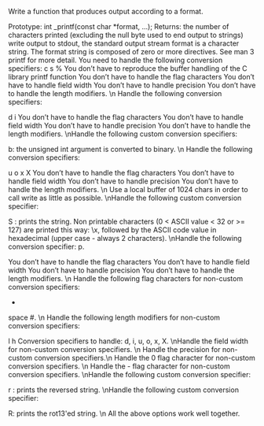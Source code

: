 Write a function that produces output according to a format.

Prototype: int _printf(const char *format, ...);
Returns: the number of characters printed (excluding the null byte used to end output to strings)
write output to stdout, the standard output stream
format is a character string. The format string is composed of zero or more directives. See man 3 printf for more detail. You need to handle the following conversion specifiers:
c
s
%
You don’t have to reproduce the buffer handling of the C library printf function
You don’t have to handle the flag characters
You don’t have to handle field width
You don’t have to handle precision
You don’t have to handle the length modifiers. \n Handle the following conversion specifiers:

d
i
You don’t have to handle the flag characters
You don’t have to handle field width
You don’t have to handle precision
You don’t have to handle the length modifiers. \nHandle the following custom conversion specifiers:

b: the unsigned int argument is converted to binary. \n Handle the following conversion specifiers:

u
o
x
X
You don’t have to handle the flag characters
You don’t have to handle field width
You don’t have to handle precision
You don’t have to handle the length modifiers. \n Use a local buffer of 1024 chars in order to call write as little as possible. \nHandle the following custom conversion specifier:

S : prints the string.
Non printable characters (0 < ASCII value < 32 or >= 127) are printed this way: \x, followed by the ASCII code value in hexadecimal (upper case - always 2 characters). \nHandle the following conversion specifier: p.

You don’t have to handle the flag characters
You don’t have to handle field width
You don’t have to handle precision
You don’t have to handle the length modifiers. \n Handle the following flag characters for non-custom conversion specifiers:

+
space
#. \n Handle the following length modifiers for non-custom conversion specifiers:

l
h
Conversion specifiers to handle: d, i, u, o, x, X. \nHandle the field width for non-custom conversion specifiers. \n Handle the precision for non-custom conversion specifiers.\n Handle the 0 flag character for non-custom conversion specifiers. \n Handle the - flag character for non-custom conversion specifiers. \nHandle the following custom conversion specifier:

r : prints the reversed string. \nHandle the following custom conversion specifier:

R: prints the rot13'ed string.  \n All the above options work well together.
